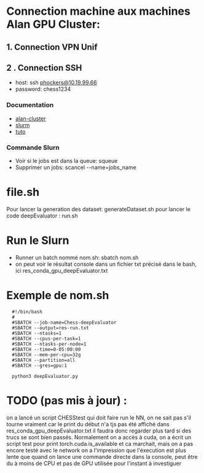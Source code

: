 
# Connection machine  aux machines Alan GPU Cluster:

## 1. Connection VPN Unif

## 2 . Connection SSH

- host: ssh phockers@10.19.99.66
- password: chess1234

### Documentation
- [alan-cluster](https://github.com/montefiore-ai/alan-cluster)
- [slurm](https://support.ceci-hpc.be/doc/_contents/QuickStart/SubmittingJobs/SlurmTutorial.html)
- [tuto](https://vsoch.github.io/lessons/sherlock-jobs/)

### Commande Slurn

- Voir si le jobs est dans la queue: squeue
- Supprimer un jobs: scancel --name=jobs_name

# file.sh

Pour lancer la generation des dataset: generateDataset.sh
pour lancer le code deepEvaluator : run.sh


# Run le Slurn

- Runner un batch nommé nom.sh: sbatch nom.sh
- on peut voir le résultat console dans un fichier txt précisé dans le bash, ici res_conda_gpu_deepEvaluator.txt


# Exemple de nom.sh
```console
  #!/bin/bash
  #
  #SBATCH --job-name=Chess-deepEvaluator
  #SBATCH --output=res-run.txt
  #SBATCH --ntasks=1
  #SBATCH --cpus-per-task=1
  #SBATCH --ntasks-per-node=1
  #SBATCH --time=0-05:00:00
  #SBATCH --mem-per-cpu=32g
  #SBATCH --partition=all
  #SBATCH --gres=gpu:1

  python3 deepEvaluator.py
```



# TODO (pas mis à jour) :
on a lancé un script CHESStest qui doit faire run le NN, on ne sait pas s'il tourne vraiment car le print du début n'a tjs pas été affiché dans res_conda_gpu_deepEvaluator.txt
il faudra donc regarder plus tard si des trucs se sont bien passés.
Normalement on a accès à cuda, on a écrit un script test pour print torch.cuda.is_available et ca marchait, mais on a pas encore testé avec le network
on a l'impression que l'éxecution est plus lente que quand on lance une commande directe dans la console, peut être du à moins de CPU et pas de GPU utilisée pour l'instant
à investiguer

